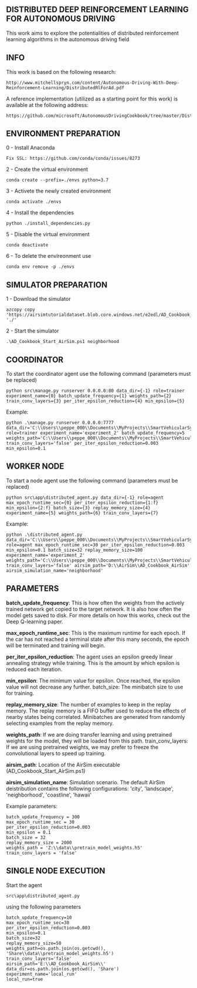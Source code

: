 ## DISTRIBUTED DEEP REINFORCEMENT LEARNING FOR AUTONOMOUS DRIVING

This work aims to explore the potentialities of distributed reinforcement learning algorithms in the autonomous driving field

## INFO

This work is based on the following research:

    http://www.mitchellspryn.com/content/Autonomous-Driving-With-Deep-Reinforcement-Learning/DistributedRlForAd.pdf

A reference implementation (utilized as a starting point for this work) is available at the following address:

    https://github.com/microsoft/AutonomousDrivingCookbook/tree/master/DistributedRL

## ENVIRONMENT PREPARATION

0 - Install Anaconda

    Fix SSL: https://github.com/conda/conda/issues/8273

2 - Create the virtual environment
    
    conda create --prefix=./envs python=3.7

3 - Activete the newly created environment
    
    conda activate ./envs

4 - Install the dependencies
    
    python ./install_dependencies.py

5 - Disable the virtual environment
    
    conda deactivate

6 - To delete the envireonment use

    conda env remove -p ./envs

## SIMULATOR PREPARATION

1 - Download the simulator

    azcopy copy 'https://airsimtutorialdataset.blob.core.windows.net/e2edl/AD_Cookbook_AirSim.7z' './'

2 - Start the simulator

    .\AD_Cookbook_Start_AirSim.ps1 neighborhood

## COORDINATOR

To start the coordinator agent use the following command (parameters must be replaced)

    python src\manage.py runserver 0.0.0.0:80 data_dir={-1} role=trainer experiment_name={0} batch_update_frequency={1} weights_path={2} train_conv_layers={3} per_iter_epsilon_reduction={4} min_epsilon={5}

Example:

    python .\manage.py runserver 0.0.0.0:7777 data_dir='C:\\Users\\peppe_000\\Documents\\MyProjects\\SmartVehicularSystems\\DistributedRL\\data' role=trainer experiment_name='experiment_2' batch_update_frequency=5 weights_path='C:\\Users\\peppe_000\\Documents\\MyProjects\\SmartVehicularSystems\\DistributedRL\\data\\pretrain_model_weights.h5' train_conv_layers='false' per_iter_epsilon_reduction=0.003 min_epsilon=0.1

## WORKER NODE

To start a node agent use the following command (parameters must be replaced)

    python src\app\distributed_agent.py data_dir={-1} role=agent max_epoch_runtime_sec={0} per_iter_epsilon_reduction={1:f} min_epsilon={2:f} batch_size={3} replay_memory_size={4} experiment_name={5} weights_path={6} train_conv_layers={7}

Example:

    python .\distributed_agent.py data_dir='C:\\Users\\peppe_000\\Documents\\MyProjects\\SmartVehicularSystems\\DistributedRL\\data' role=agent max_epoch_runtime_sec=30 per_iter_epsilon_reduction=0.003 min_epsilon=0.1 batch_size=32 replay_memory_size=100 experiment_name='experiment_2' weights_path='C:\\Users\\peppe_000\\Documents\\MyProjects\\SmartVehicularSystems\\DistributedRL\\data\\pretrain_model_weights.h5' train_conv_layers='false' airsim_path='D:\\AirSim\\AD_Cookbook_AirSim' airsim_simulation_name='neighborhood'

## PARAMETERS

**batch_update_frequency**: This is how often the weights from the actively trained network get copied to the target network. It is also how often the model gets saved to disk. For more details on how this works, check out the Deep Q-learning paper.

**max_epoch_runtime_sec**: This is the maximum runtime for each epoch. If the car has not reached a terminal state after this many seconds, the epoch will be terminated and training will begin.

**per_iter_epsilon_reduction**: The agent uses an epsilon greedy linear annealing strategy while training. This is the amount by which epsilon is reduced each iteration.

**min_epsilon**: The minimum value for epsilon. Once reached, the epsilon value will not decrease any further.
batch_size: The minibatch size to use for training.

**replay_memory_size**: The number of examples to keep in the replay memory. The replay memory is a FIFO buffer used to reduce the effects of nearby states being correlated. Minibatches are generated from randomly selecting examples from the replay memory.

**weights_path**: If we are doing transfer learning and using pretrained weights for the model, they will be loaded from this path.
train_conv_layers: If we are using pretrained weights, we may prefer to freeze the convolutional layers to speed up training.

**airsim_path**: Location of the AirSim executable (AD_Cookbook_Start_AirSim.ps1)

**airsim_simulation_name**: Simulation scenario. The default AirSim deistribution contains the following configurations: 'city', 'landscape', 'neighborhood', 'coastline', 'hawaii'

Example parameters:

    batch_update_frequency = 300
    max_epoch_runtime_sec = 30
    per_iter_epsilon_reduction=0.003
    min_epsilon = 0.1
    batch_size = 32
    replay_memory_size = 2000
    weights_path = 'Z:\\data\\pretrain_model_weights.h5'
    train_conv_layers = 'false'

## SINGLE NODE EXECUTION

Start the agent

    src\app\distributed_agent.py

using the following parameters

    batch_update_frequency=10
    max_epoch_runtime_sec=30
    per_iter_epsilon_reduction=0.003
    min_epsilon=0.1
    batch_size=32
    replay_memory_size=50
    weights_path=os.path.join(os.getcwd(), 'Share\\data\\pretrain_model_weights.h5')
    train_conv_layers='false'
    airsim_path='E:\\AD_Cookbook_AirSim\\'
    data_dir=os.path.join(os.getcwd(), 'Share')
    experiment_name='local_run'
    local_run=true